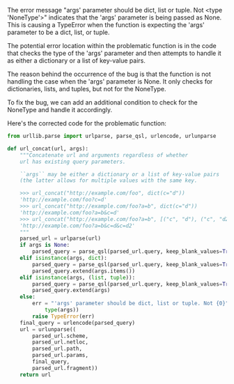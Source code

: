The error message "args' parameter should be dict, list or tuple. Not <type 'NoneType'>" indicates that the 'args' parameter is being passed as None. This is causing a TypeError when the function is expecting the 'args' parameter to be a dict, list, or tuple.

The potential error location within the problematic function is in the code that checks the type of the 'args' parameter and then attempts to handle it as either a dictionary or a list of key-value pairs.

The reason behind the occurrence of the bug is that the function is not handling the case when the 'args' parameter is None. It only checks for dictionaries, lists, and tuples, but not for the NoneType.

To fix the bug, we can add an additional condition to check for the NoneType and handle it accordingly.

Here's the corrected code for the problematic function:

```python
from urllib.parse import urlparse, parse_qsl, urlencode, urlunparse

def url_concat(url, args):
    """Concatenate url and arguments regardless of whether
    url has existing query parameters.

    ``args`` may be either a dictionary or a list of key-value pairs
    (the latter allows for multiple values with the same key.

    >>> url_concat("http://example.com/foo", dict(c="d"))
    'http://example.com/foo?c=d'
    >>> url_concat("http://example.com/foo?a=b", dict(c="d"))
    'http://example.com/foo?a=b&c=d'
    >>> url_concat("http://example.com/foo?a=b", [("c", "d"), ("c", "d2")])
    'http://example.com/foo?a=b&c=d&c=d2'
    """
    parsed_url = urlparse(url)
    if args is None:
        parsed_query = parse_qsl(parsed_url.query, keep_blank_values=True)
    elif isinstance(args, dict):
        parsed_query = parse_qsl(parsed_url.query, keep_blank_values=True)
        parsed_query.extend(args.items())
    elif isinstance(args, (list, tuple)):
        parsed_query = parse_qsl(parsed_url.query, keep_blank_values=True)
        parsed_query.extend(args)
    else:
        err = "'args' parameter should be dict, list or tuple. Not {0}".format(
            type(args))
        raise TypeError(err)
    final_query = urlencode(parsed_query)
    url = urlunparse((
        parsed_url.scheme,
        parsed_url.netloc,
        parsed_url.path,
        parsed_url.params,
        final_query,
        parsed_url.fragment))
    return url
```